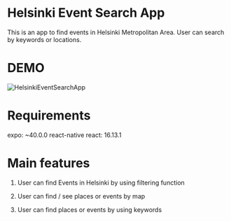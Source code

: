 # Helsinki Event Search App

This is an app to find events in Helsinki Metropolitan Area. User can search by keywords or locations.

# DEMO

![HelsinkiEventSearchApp](https://user-images.githubusercontent.com/35254255/118516163-bf48b280-b73e-11eb-9e16-4a6ed966e6d8.png)

# Requirements
  expo: ~40.0.0
  react-native
  react: 16.13.1
  
# Main features

1. User can find Events in Helsinki by using filtering function 

2. User can find / see places or events by map

3. User can find places or events by using keywords










